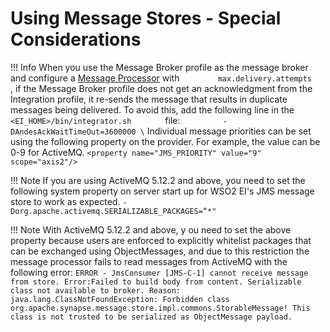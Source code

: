 # Using Message Stores - Special Considerations

!!! Info
    When you use the Message Broker profile as the message broker and configure a [Message Processor](_Message_Processors_) with `         max.delivery.attempts        ` , if the Message Broker profile does not get an acknowledgment from the Integration profile, it re-sends the message that results in duplicate messages being delivered. To avoid this, add the following line in the `         <EI_HOME>/bin/integrator.sh        ` file: `         -DAndesAckWaitTimeOut=3600000 \` Individual message priorities can be set using the following property on the provider. For example, the value can be 0-9 for ActiveMQ.
    `<property name="JMS_PRIORITY" value="9" scope="axis2"/>        `

!!! Note
    If you are using ActiveMQ 5.12.2 and above, you need to set the following system property on server start up for WSO2 EI's JMS message store to work as expected.
    ```
    -Dorg.apache.activemq.SERIALIZABLE_PACKAGES=“*"
    ```

!!! Note
    With ActiveMQ 5.12.2 and above, y ou need to set the above property
    because users are enforced to explicitly whitelist packages that can be
    exchanged using ObjectMessages, and due to this restriction the message
    processor fails to read messages from ActiveMQ with the following error:
    ```
    ERROR - JmsConsumer [JMS-C-1] cannot receive message from store. Error:Failed to build body from content. Serializable class not available to broker. Reason: java.lang.ClassNotFoundException: Forbidden class org.apache.synapse.message.store.impl.commons.StorableMessage! This class is not trusted to be serialized as ObjectMessage payload.
    ```